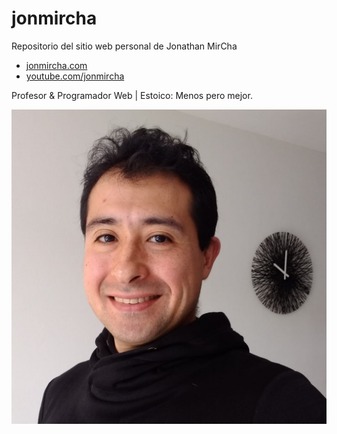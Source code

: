 # jonmircha

Repositorio del sitio web personal de Jonathan MirCha

- [jonmircha.com](https://jonmircha.com)
- [youtube.com/jonmircha](https://youtube.com/jonmircha)

Profesor & Programador Web | Estoico: Menos pero mejor.

![jonmircha](public/img/jonmircha.jpg)
